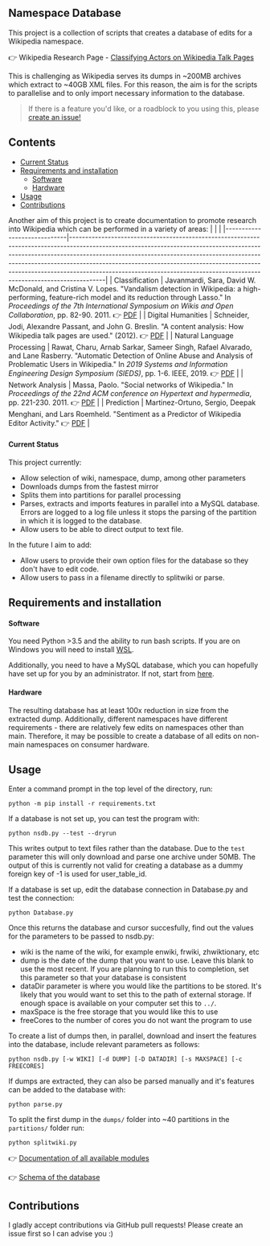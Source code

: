 ## Namespace Database

This project is a collection of scripts that creates a database of edits for a  Wikipedia namespace.

👉 Wikipedia Research Page - [Classifying Actors on Wikipedia Talk Pages](https://meta.wikimedia.org/wiki/Research:Classifying_Actors_on_Talk_Pages#Goals)

This is challenging as Wikipedia serves its dumps in ~200MB archives
which extract to ~40GB XML files. For this reason, the aim is for the
scripts to parallelise and to only import necessary information to the database.

> If there is a feature you'd like, or a roadblock to you using this, please [create an issue!](https://github.com/carlinmack/NamespaceDatabase/issues/new)


## Contents

  * [Current Status](#Current-Status)
* [Requirements and installation](#Requirements-and-installation)
  * [Software](#Software)
  * [Hardware](#Hardware)
* [Usage](#Usage)
* [Contributions](#Contributions)

Another aim of this project is to create documentation to promote research into Wikipedia which can be performed in a variety of areas:
|                             |                                                                                                                                                                                                                                                                                                                                                                                                                 |
|-----------------------------|-----------------------------------------------------------------------------------------------------------------------------------------------------------------------------------------------------------------------------------------------------------------------------------------------------------------------------------------------------------------------------------------------------------------|
| Classification              | Javanmardi, Sara, David W. McDonald, and Cristina V. Lopes. "Vandalism detection in Wikipedia: a high-performing, feature-rich model and its reduction through Lasso." In *Proceedings of the 7th International Symposium on Wikis and Open Collaboration*, pp. 82-90. 2011. 👉 [PDF](https://www.ics.uci.edu/~sjavanma/WikiSym-2011.pdf)                                                                       |
| Digital Humanities          | Schneider, Jodi, Alexandre Passant, and John G. Breslin. "A content analysis: How Wikipedia talk pages are used." (2012). 👉 [PDF](http://socialsemantics.org/files/publications/20100426_webs2010a.pdf)                                                                                                                                                                                                        |
| Natural Language Processing | Rawat, Charu, Arnab Sarkar, Sameer Singh, Rafael Alvarado, and Lane Rasberry. "Automatic Detection of Online Abuse and Analysis of Problematic Users in Wikipedia." In *2019 Systems and Information Engineering Design Symposium (SIEDS)*, pp. 1-6. IEEE, 2019. 👉 [PDF](https://meta.wikimedia.org/wiki/File:Automatic_Detection_of_Online_Abuse_and_Analysis_of_Problematic_Users_in_Wikipedia_preprint.pdf) |
| Network Analysis            | Massa, Paolo. "Social networks of Wikipedia." In *Proceedings of the 22nd ACM conference on Hypertext and hypermedia*, pp. 221-230. 2011. 👉 [PDF](https://www.gnuband.org/papers/social_networks_of_wikipedia/)                                                                                                                                                                                                |
| Prediction                  | Martinez-Ortuno, Sergio, Deepak Menghani, and Lars Roemheld. "Sentiment as a Predictor of Wikipedia Editor Activity." 👉 [PDF](http://cs229.stanford.edu/proj2014/Sergio%20Martinez-Ortuno,%20Deepak%20Menghani,%20Lars%20Roemheld,%20Sentiment%20as%20a%20Predictor%20of%20Wikipedia%20Editor%20Activity.pdf)                                                                                                  |


#### Current Status

This project currently:

* Allow selection of wiki, namespace, dump, among other parameters 
* Downloads dumps from the fastest mirror
* Splits them into partitions for parallel processing
* Parses, extracts and imports features in parallel into a MySQL database. Errors are logged to a log file unless it stops the parsing of the partition in which it is logged to the database.
* Allow users to be able to direct output to text file.

In the future I aim to add:

* Allow users to provide their own option files for the database so they don't have to edit code.
* Allow users to pass in a filename directly to splitwiki or parse. 

## Requirements and installation

#### Software 

You need Python >3.5 and the ability to run bash scripts. If you are on Windows you will need to install [WSL](https://docs.microsoft.com/en-us/windows/wsl/install-win10). 

Additionally, you need to have a MySQL database, which you can hopefully have set up for you by an administrator. If not, start from [here](https://dev.mysql.com/doc/refman/8.0/en/installing.html). 

#### Hardware

The resulting database has at least 100x reduction in size from the extracted dump. Additionally, different namespaces have different requirements - there are relatively few edits on namespaces other than main. Therefore, it may be possible to create a database of all edits on non-main namespaces on consumer hardware. 

## Usage

Enter a command prompt in the top level of the directory, run:

```
python -m pip install -r requirements.txt
```

If a database is not set up, you can test the program with:

```
python nsdb.py --test --dryrun
```

This writes output to text files rather than the database. Due to the `test` parameter this will only download and parse one archive under 50MB. The output of this is currently not valid for creating a database as a dummy foreign key of -1 is used for user_table_id.

If a database is set up, edit the database connection in Database.py and test the connection:

```
python Database.py
```

Once this returns the database and cursor succesfully, find out the values for the parameters to be passed to nsdb.py:
* wiki is the name of the wiki, for example enwiki, frwiki, zhwiktionary, etc
* dump is the date of the dump that you want to use. Leave this blank to use the most recent. If you are planning to run this to completion, set this parameter so that your database is consistent
* dataDir parameter is where you would like the partitions to be stored. It's likely that you would want to set this to the path of external storage. If enough space is available on your computer set this to `../`.
* maxSpace is the free storage that you would like this to use
* freeCores to the number of cores you do not want the program to use

To create a list of dumps then, in parallel, download and insert the features into the database, include relevant parameters as follows:

```
python nsdb.py [-w WIKI] [-d DUMP] [-D DATADIR] [-s MAXSPACE] [-c FREECORES]
```

If dumps are extracted, they can also be parsed manually and it's features can be added to the database with:

```
python parse.py
```

To split the first dump in the `dumps/` folder into ~40 partitions in the `partitions/` folder run:

```
python splitwiki.py
```

👉 [Documentation of all available modules](DOCUMENTATION.md)

👉 [Schema of the database](schema.md)

## Contributions

I gladly accept contributions via GitHub pull requests! Please create an issue first so 
I can advise you :)
